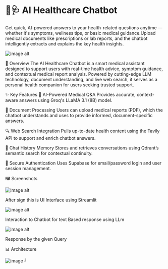 # 🤖🩺 AI Healthcare Chatbot

Get quick, AI-powered answers to your health-related questions anytime — whether it's symptoms, wellness tips, or basic medical guidance.Upload medical documents like prescriptions or lab reports, and the chatbot intelligently extracts and explains the key health insights.

![image alt](https://github.com/S-Amena/Enhancing-EHR-Based-Diagnostic-Predictions-Using-NLP/blob/7bb46327d8710b94f495624a2845cab9424b10f3/Login%20Page%20using%20Supabase%20Authentification.png)

📌 Overview
The AI Healthcare Chatbot is a smart medical assistant designed to support users with real-time health advice, symptom guidance, and contextual medical report analysis. Powered by cutting-edge LLM technology, document understanding, and live web search, it serves as a personal health companion for users seeking trusted support.

✨ Key Features
🤖 AI-Powered Medical Q&A
Provides accurate, context-aware answers using Groq's LLaMA 3.1 (8B) model.

📄 Document Processing
Users can upload medical reports (PDF), which the chatbot understands and uses to provide informed, document-specific answers.

🔍 Web Search Integration
Pulls up-to-date health content using the Tavily API to support and enrich chatbot answers.

💬 Chat History Memory
Stores and retrieves conversations using Qdrant’s semantic search for contextual continuity.

🔐 Secure Authentication
Uses Supabase for email/password login and user session management.


🖼️ Screenshots

![image alt](https://github.com/S-Amena/Enhancing-EHR-Based-Diagnostic-Predictions-Using-NLP/blob/2bc6e541bfd50dc00563991d630c01e890d7be0c/After%20sign%20this%20is%20UI%20Interface%20using%20Streamlit.png)

After sign this is UI Interface using Streamlit 

![image alt](https://github.com/S-Amena/Enhancing-EHR-Based-Diagnostic-Predictions-Using-NLP/blob/69b3ec202f7ea47c54ef6e9fd69240ab7b94d2e9/Interaction%20to%20Chatbot%20for%20text%20Based%20response%20using%20LLm.png)
 
 Interaction to Chatbot for text Based response using LLm 

 ![image alt](https://github.com/S-Amena/Enhancing-EHR-Based-Diagnostic-Predictions-Using-NLP/blob/e8d72c1b97a633ac8f800fd083ef86f2fd6242a6/Response%20by%20the%20given%20Query.png)
 
 Response by the given Query
 
 
📊 Architecture

![image](https://github.com/user-attachments/assets/7935c363-2883-48b5-8d38-3954b7d65af1)
┘






